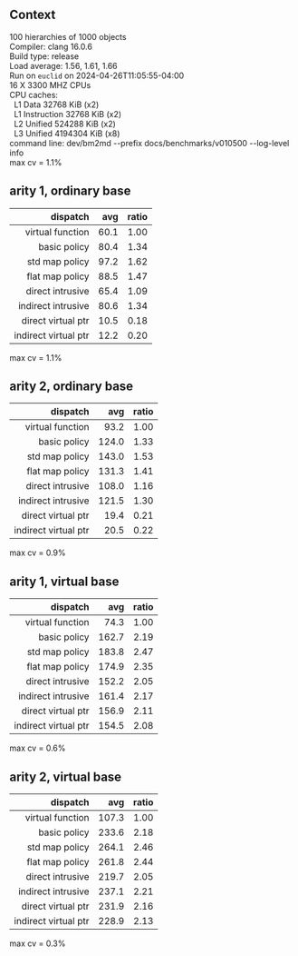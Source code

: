



## Context
  
100 hierarchies of 1000 objects  
Compiler: clang 16.0.6  
Build type: release  
Load average: 1.56, 1.61, 1.66  
Run on `euclid` on 2024-04-26T11:05:55-04:00  
16 X 3300 MHZ CPUs  
CPU caches:    
&nbsp;&nbsp;L1 Data 32768 KiB (x2)  
&nbsp;&nbsp;L1 Instruction 32768 KiB (x2)  
&nbsp;&nbsp;L2 Unified 524288 KiB (x2)  
&nbsp;&nbsp;L3 Unified 4194304 KiB (x8)  
command line: dev/bm2md --prefix docs/benchmarks/v010500 --log-level info  
max cv =   1.1%
## arity 1, ordinary base

|dispatch|avg|ratio|
| ---: | ---: | ---: |
|virtual function|  60.1|1.00|
|basic policy|  80.4| 1.34|
|std map policy|  97.2| 1.62|
|flat map policy|  88.5| 1.47|
|direct intrusive|  65.4| 1.09|
|indirect intrusive|  80.6| 1.34|
|direct virtual ptr|  10.5| 0.18|
|indirect virtual ptr|  12.2| 0.20|
  
max cv =   1.1%
## arity 2, ordinary base

|dispatch|avg|ratio|
| ---: | ---: | ---: |
|virtual function|  93.2|1.00|
|basic policy| 124.0| 1.33|
|std map policy| 143.0| 1.53|
|flat map policy| 131.3| 1.41|
|direct intrusive| 108.0| 1.16|
|indirect intrusive| 121.5| 1.30|
|direct virtual ptr|  19.4| 0.21|
|indirect virtual ptr|  20.5| 0.22|
  
max cv =   0.9%
## arity 1, virtual base

|dispatch|avg|ratio|
| ---: | ---: | ---: |
|virtual function|  74.3|1.00|
|basic policy| 162.7| 2.19|
|std map policy| 183.8| 2.47|
|flat map policy| 174.9| 2.35|
|direct intrusive| 152.2| 2.05|
|indirect intrusive| 161.4| 2.17|
|direct virtual ptr| 156.9| 2.11|
|indirect virtual ptr| 154.5| 2.08|
  
max cv =   0.6%
## arity 2, virtual base

|dispatch|avg|ratio|
| ---: | ---: | ---: |
|virtual function| 107.3|1.00|
|basic policy| 233.6| 2.18|
|std map policy| 264.1| 2.46|
|flat map policy| 261.8| 2.44|
|direct intrusive| 219.7| 2.05|
|indirect intrusive| 237.1| 2.21|
|direct virtual ptr| 231.9| 2.16|
|indirect virtual ptr| 228.9| 2.13|
  
max cv =   0.3%